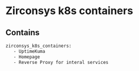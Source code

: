 # Zirconsys k8s containers

## Contains

```sh
zirconsys_k8s_containers:
   - UptimeKuma
   - Homepage
   - Reverse Proxy for interal services
```
